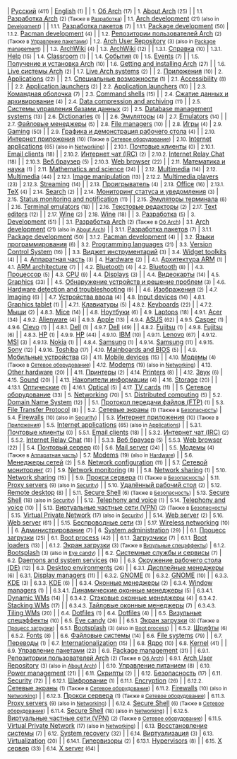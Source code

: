 | [Русский](/index.php/Category:%D0%A0%D1%83%D1%81%D1%81%D0%BA%D0%B8%D0%B9 "Category:Русский") <small>(411)</small> | [English](/index.php/Category:English "Category:English") <small>(1)</small> |
| <small>1.</small> [Об Arch](/index.php/Category:About_Arch_(%D0%A0%D1%83%D1%81%D1%81%D0%BA%D0%B8%D0%B9) "Category:About Arch (Русский)") <small>(17)</small> | <small>1.</small> [About Arch](/index.php/Category:About_Arch "Category:About Arch") <small>(25)</small> |
| <small>1.1.</small> [Разработка Arch](/index.php/Category:Arch_development_(%D0%A0%D1%83%D1%81%D1%81%D0%BA%D0%B8%D0%B9) "Category:Arch development (Русский)") <small>(2) (Также в [Разработка](/index.php/Category:Development_(%D0%A0%D1%83%D1%81%D1%81%D0%BA%D0%B8%D0%B9) "Category:Development (Русский)"))</small> | <small>1.1.</small> [Arch development](/index.php/Category:Arch_development "Category:Arch development") <small>(21) (also in [Development](/index.php/Category:Development "Category:Development"))</small> |
| <small>1.1.1.</small> [Разработка пакетов](/index.php/Category:Package_development_(%D0%A0%D1%83%D1%81%D1%81%D0%BA%D0%B8%D0%B9) "Category:Package development (Русский)") <small>(7)</small> | <small>1.1.1.</small> [Package development](/index.php/Category:Package_development "Category:Package development") <small>(50)</small> |
 <small>1.1.2.</small> [Pacman development](/index.php/Category:Pacman_development "Category:Pacman development") <small>(4)</small> |
| <small>1.2.</small> [Репозитории пользователей Arch](/index.php/Category:Arch_User_Repository_(%D0%A0%D1%83%D1%81%D1%81%D0%BA%D0%B8%D0%B9) "Category:Arch User Repository (Русский)") <small>(2) (Также в [Управление пакетами](/index.php/Category:Package_management_(%D0%A0%D1%83%D1%81%D1%81%D0%BA%D0%B8%D0%B9) "Category:Package management (Русский)"))</small> | <small>1.2.</small> [Arch User Repository](/index.php/Category:Arch_User_Repository "Category:Arch User Repository") <small>(3) (also in [Package management](/index.php/Category:Package_management "Category:Package management"))</small> |
| <small>1.3.</small> [ArchWiki](/index.php/Category:ArchWiki_(%D0%A0%D1%83%D1%81%D1%81%D0%BA%D0%B8%D0%B9) "Category:ArchWiki (Русский)") <small>(4)</small> | <small>1.3.</small> [ArchWiki](/index.php/Category:ArchWiki "Category:ArchWiki") <small>(12)</small> |
| <small>1.3.1.</small> [Справка](/index.php/Category:Help_(%D0%A0%D1%83%D1%81%D1%81%D0%BA%D0%B8%D0%B9) "Category:Help (Русский)") <small>(10)</small> | <small>1.3.1.</small> [Help](/index.php/Category:Help "Category:Help") <small>(15)</small> |
 <small>1.4.</small> [Classroom](/index.php/Category:Classroom "Category:Classroom") <small>(1)</small> |
| <small>1.4.</small> [События](/index.php/Category:Events_(%D0%A0%D1%83%D1%81%D1%81%D0%BA%D0%B8%D0%B9) "Category:Events (Русский)") <small>(1)</small> | <small>1.5.</small> [Events](/index.php/Category:Events "Category:Events") <small>(7)</small> |
| <small>1.5.</small> [Получение и установка Arch](/index.php/Category:Getting_and_installing_Arch_(%D0%A0%D1%83%D1%81%D1%81%D0%BA%D0%B8%D0%B9) "Category:Getting and installing Arch (Русский)") <small>(10)</small> | <small>1.6.</small> [Getting and installing Arch](/index.php/Category:Getting_and_installing_Arch "Category:Getting and installing Arch") <small>(27)</small> |
| <small>1.6.</small> [Live системы Arch](/index.php/Category:Live_Arch_systems_(%D0%A0%D1%83%D1%81%D1%81%D0%BA%D0%B8%D0%B9) "Category:Live Arch systems (Русский)") <small>(2)</small> | <small>1.7.</small> [Live Arch systems](/index.php/Category:Live_Arch_systems "Category:Live Arch systems") <small>(2)</small> |
| <small>2.</small> [Приложения](/index.php/Category:Applications_(%D0%A0%D1%83%D1%81%D1%81%D0%BA%D0%B8%D0%B9) "Category:Applications (Русский)") <small>(10)</small> | <small>2.</small> [Applications](/index.php/Category:Applications "Category:Applications") <small>(22)</small> |
| <small>2.1.</small> [Специальные возможности](/index.php/Category:Accessibility_(%D0%A0%D1%83%D1%81%D1%81%D0%BA%D0%B8%D0%B9) "Category:Accessibility (Русский)") <small>(1)</small> | <small>2.1.</small> [Accessibility](/index.php/Category:Accessibility "Category:Accessibility") <small>(8)</small> |
| <small>2.2.</small> [Application launchers](/index.php/Category:Application_launchers_(%D0%A0%D1%83%D1%81%D1%81%D0%BA%D0%B8%D0%B9) "Category:Application launchers (Русский)") <small>(2)</small> | <small>2.2.</small> [Application launchers](/index.php/Category:Application_launchers "Category:Application launchers") <small>(10)</small> |
| <small>2.3.</small> [Командная оболочка](/index.php/Category:Command_shells_(%D0%A0%D1%83%D1%81%D1%81%D0%BA%D0%B8%D0%B9) "Category:Command shells (Русский)") <small>(7)</small> | <small>2.3.</small> [Command shells](/index.php/Category:Command_shells "Category:Command shells") <small>(15)</small> |
| <small>2.4.</small> [Сжатие данных и архивирование](/index.php/Category:Data_compression_and_archiving_(%D0%A0%D1%83%D1%81%D1%81%D0%BA%D0%B8%D0%B9) "Category:Data compression and archiving (Русский)") <small>(4)</small> | <small>2.4.</small> [Data compression and archiving](/index.php/Category:Data_compression_and_archiving "Category:Data compression and archiving") <small>(11)</small> |
| <small>2.5.</small> [Системы управления базами данных](/index.php/Category:Database_management_systems_(%D0%A0%D1%83%D1%81%D1%81%D0%BA%D0%B8%D0%B9) "Category:Database management systems (Русский)") <small>(2)</small> | <small>2.5.</small> [Database management systems](/index.php/Category:Database_management_systems "Category:Database management systems") <small>(13)</small> |
 <small>2.6.</small> [Dictionaries](/index.php/Category:Dictionaries "Category:Dictionaries") <small>(1)</small> |
| <small>2.6.</small> [Эмуляторы](/index.php/Category:Emulators_(%D0%A0%D1%83%D1%81%D1%81%D0%BA%D0%B8%D0%B9) "Category:Emulators (Русский)") <small>(4)</small> | <small>2.7.</small> [Emulators](/index.php/Category:Emulators "Category:Emulators") <small>(14)</small> |
| <small>2.7.</small> [Файловые менеджеры](/index.php/Category:File_managers_(%D0%A0%D1%83%D1%81%D1%81%D0%BA%D0%B8%D0%B9) "Category:File managers (Русский)") <small>(5)</small> | <small>2.8.</small> [File managers](/index.php/Category:File_managers "Category:File managers") <small>(10)</small> |
| <small>2.8.</small> [Игры](/index.php/Category:Gaming_(%D0%A0%D1%83%D1%81%D1%81%D0%BA%D0%B8%D0%B9) "Category:Gaming (Русский)") <small>(4)</small> | <small>2.9.</small> [Gaming](/index.php/Category:Gaming "Category:Gaming") <small>(50)</small> |
| <small>2.9.</small> [Графика и демонстрация рабочего стола](/index.php/Category:Graphics_and_desktop_publishing_(%D0%A0%D1%83%D1%81%D1%81%D0%BA%D0%B8%D0%B9) "Category:Graphics and desktop publishing (Русский)") <small>(4)</small> |
| <small>2.10.</small> [Интернет приложения](/index.php/Category:Internet_applications_(%D0%A0%D1%83%D1%81%D1%81%D0%BA%D0%B8%D0%B9) "Category:Internet applications (Русский)") <small>(10) (Также в [Сетевое оборудование](/index.php/Category:Networking_(%D0%A0%D1%83%D1%81%D1%81%D0%BA%D0%B8%D0%B9) "Category:Networking (Русский)"))</small> | <small>2.10.</small> [Internet applications](/index.php/Category:Internet_applications "Category:Internet applications") <small>(65) (also in [Networking](/index.php/Category:Networking "Category:Networking"))</small> |
| <small>2.10.1.</small> [Почтовые клиенты](/index.php/Category:Email_clients_(%D0%A0%D1%83%D1%81%D1%81%D0%BA%D0%B8%D0%B9) "Category:Email clients (Русский)") <small>(0)</small> | <small>2.10.1.</small> [Email clients](/index.php/Category:Email_clients "Category:Email clients") <small>(18)</small> |
| <small>2.10.2.</small> [Интернет чат (IRC)](/index.php/Category:Internet_Relay_Chat_(%D0%A0%D1%83%D1%81%D1%81%D0%BA%D0%B8%D0%B9) "Category:Internet Relay Chat (Русский)") <small>(2)</small> | <small>2.10.2.</small> [Internet Relay Chat](/index.php/Category:Internet_Relay_Chat "Category:Internet Relay Chat") <small>(18)</small> |
| <small>2.10.3.</small> [Веб браузер](/index.php/Category:Web_browser_(%D0%A0%D1%83%D1%81%D1%81%D0%BA%D0%B8%D0%B9) "Category:Web browser (Русский)") <small>(5)</small> | <small>2.10.3.</small> [Web browser](/index.php/Category:Web_browser "Category:Web browser") <small>(22)</small> |
| <small>2.11.</small> [Математика и наука](/index.php/Category:Mathematics_and_science_(%D0%A0%D1%83%D1%81%D1%81%D0%BA%D0%B8%D0%B9) "Category:Mathematics and science (Русский)") <small>(1)</small> | <small>2.11.</small> [Mathematics and science](/index.php/Category:Mathematics_and_science "Category:Mathematics and science") <small>(24)</small> |
| <small>2.12.</small> [Multimedia](/index.php/Category:Multimedia_(%D0%A0%D1%83%D1%81%D1%81%D0%BA%D0%B8%D0%B9) "Category:Multimedia (Русский)") <small>(14)</small> | <small>2.12.</small> [Multimedia](/index.php/Category:Multimedia "Category:Multimedia") <small>(44)</small> |
 <small>2.12.1.</small> [Image manipulation](/index.php/Category:Image_manipulation "Category:Image manipulation") <small>(13)</small> |
 <small>2.12.2.</small> [Multimedia players](/index.php/Category:Multimedia_players "Category:Multimedia players") <small>(23)</small> |
 <small>2.12.3.</small> [Streaming](/index.php/Category:Streaming "Category:Streaming") <small>(14)</small> |
| <small>2.13.</small> [Проигрыватель](/index.php/Category:Multimedia_players_(%D0%A0%D1%83%D1%81%D1%81%D0%BA%D0%B8%D0%B9) "Category:Multimedia players (Русский)") <small>(4)</small> |
 <small>2.13.</small> [Office](/index.php/Category:Office "Category:Office") <small>(16)</small> |
 <small>2.13.1.</small> [TeX](/index.php/Category:TeX "Category:TeX") <small>(4)</small> |
 <small>2.14.</small> [Search](/index.php/Category:Search "Category:Search") <small>(2)</small> |
| <small>2.14.</small> [Мониторинг статуса и уведомления](/index.php/Category:Status_monitoring_and_notification_(%D0%A0%D1%83%D1%81%D1%81%D0%BA%D0%B8%D0%B9) "Category:Status monitoring and notification (Русский)") <small>(3)</small> | <small>2.15.</small> [Status monitoring and notification](/index.php/Category:Status_monitoring_and_notification "Category:Status monitoring and notification") <small>(11)</small> |
| <small>2.15.</small> [Эмуляторы терминала](/index.php/Category:Terminal_emulators_(%D0%A0%D1%83%D1%81%D1%81%D0%BA%D0%B8%D0%B9) "Category:Terminal emulators (Русский)") <small>(6)</small> | <small>2.16.</small> [Terminal emulators](/index.php/Category:Terminal_emulators "Category:Terminal emulators") <small>(18)</small> |
| <small>2.16.</small> [Текстовые редакторы](/index.php/Category:Text_editors_(%D0%A0%D1%83%D1%81%D1%81%D0%BA%D0%B8%D0%B9) "Category:Text editors (Русский)") <small>(2)</small> | <small>2.17.</small> [Text editors](/index.php/Category:Text_editors "Category:Text editors") <small>(12)</small> |
| <small>2.17.</small> [Wine](/index.php/Category:Wine_(%D0%A0%D1%83%D1%81%D1%81%D0%BA%D0%B8%D0%B9) "Category:Wine (Русский)") <small>(2)</small> | <small>2.18.</small> [Wine](/index.php/Category:Wine "Category:Wine") <small>(18)</small> |
| <small>3.</small> [Разработка](/index.php/Category:Development_(%D0%A0%D1%83%D1%81%D1%81%D0%BA%D0%B8%D0%B9) "Category:Development (Русский)") <small>(5)</small> | <small>3.</small> [Development](/index.php/Category:Development "Category:Development") <small>(51)</small> |
| <small>3.1.</small> [Разработка Arch](/index.php/Category:Arch_development_(%D0%A0%D1%83%D1%81%D1%81%D0%BA%D0%B8%D0%B9) "Category:Arch development (Русский)") <small>(2) (Также в [Об Arch](/index.php/Category:About_Arch_(%D0%A0%D1%83%D1%81%D1%81%D0%BA%D0%B8%D0%B9) "Category:About Arch (Русский)"))</small> | <small>3.1.</small> [Arch development](/index.php/Category:Arch_development "Category:Arch development") <small>(21) (also in [About Arch](/index.php/Category:About_Arch "Category:About Arch"))</small> |
| <small>3.1.1.</small> [Разработка пакетов](/index.php/Category:Package_development_(%D0%A0%D1%83%D1%81%D1%81%D0%BA%D0%B8%D0%B9) "Category:Package development (Русский)") <small>(7)</small> | <small>3.1.1.</small> [Package development](/index.php/Category:Package_development "Category:Package development") <small>(50)</small> |
 <small>3.1.2.</small> [Pacman development](/index.php/Category:Pacman_development "Category:Pacman development") <small>(4)</small> |
| <small>3.2.</small> [Языки программирования](/index.php/Category:Programming_languages_(%D0%A0%D1%83%D1%81%D1%81%D0%BA%D0%B8%D0%B9) "Category:Programming languages (Русский)") <small>(6)</small> | <small>3.2.</small> [Programming languages](/index.php/Category:Programming_languages "Category:Programming languages") <small>(21)</small> |
 <small>3.3.</small> [Version Control System](/index.php/Category:Version_Control_System "Category:Version Control System") <small>(16)</small> |
| <small>3.3.</small> [Виджет инструментарий](/index.php/Category:Widget_toolkits_(%D0%A0%D1%83%D1%81%D1%81%D0%BA%D0%B8%D0%B9) "Category:Widget toolkits (Русский)") <small>(3)</small> | <small>3.4.</small> [Widget toolkits](/index.php/Category:Widget_toolkits "Category:Widget toolkits") <small>(4)</small> |
| <small>4.</small> [Аппаратная часть](/index.php/Category:Hardware_(%D0%A0%D1%83%D1%81%D1%81%D0%BA%D0%B8%D0%B9) "Category:Hardware (Русский)") <small>(3)</small> | <small>4.</small> [Hardware](/index.php/Category:Hardware "Category:Hardware") <small>(2)</small> |
| <small>4.1.</small> [Архитектура ARM](/index.php/Category:ARM_architecture_(%D0%A0%D1%83%D1%81%D1%81%D0%BA%D0%B8%D0%B9) "Category:ARM architecture (Русский)") <small>(1)</small> | <small>4.1.</small> [ARM architecture](/index.php/Category:ARM_architecture "Category:ARM architecture") <small>(7)</small> |
| <small>4.2.</small> [Bluetooth](/index.php/Category:Bluetooth_(%D0%A0%D1%83%D1%81%D1%81%D0%BA%D0%B8%D0%B9) "Category:Bluetooth (Русский)") <small>(4)</small> | <small>4.2.</small> [Bluetooth](/index.php/Category:Bluetooth "Category:Bluetooth") <small>(8)</small> |
| <small>4.3.</small> [Процессор](/index.php/Category:CPU_(%D0%A0%D1%83%D1%81%D1%81%D0%BA%D0%B8%D0%B9) "Category:CPU (Русский)") <small>(5)</small> | <small>4.3.</small> [CPU](/index.php/Category:CPU "Category:CPU") <small>(9)</small> |
 <small>4.4.</small> [Displays](/index.php/Category:Displays "Category:Displays") <small>(3)</small> |
| <small>4.4.</small> [Видеокарты](/index.php/Category:Graphics_(%D0%A0%D1%83%D1%81%D1%81%D0%BA%D0%B8%D0%B9) "Category:Graphics (Русский)") <small>(14)</small> | <small>4.5.</small> [Graphics](/index.php/Category:Graphics "Category:Graphics") <small>(33)</small> |
| <small>4.5.</small> [Обнаружение устройств и решение проблем](/index.php/Category:Hardware_detection_and_troubleshooting_(%D0%A0%D1%83%D1%81%D1%81%D0%BA%D0%B8%D0%B9) "Category:Hardware detection and troubleshooting (Русский)") <small>(3)</small> | <small>4.6.</small> [Hardware detection and troubleshooting](/index.php/Category:Hardware_detection_and_troubleshooting "Category:Hardware detection and troubleshooting") <small>(9)</small> |
| <small>4.6.</small> [Изображения](/index.php/Category:Imaging_(%D0%A0%D1%83%D1%81%D1%81%D0%BA%D0%B8%D0%B9) "Category:Imaging (Русский)") <small>(2)</small> | <small>4.7.</small> [Imaging](/index.php/Category:Imaging "Category:Imaging") <small>(6)</small> |
| <small>4.7.</small> [Устройства ввода](/index.php/Category:Input_devices_(%D0%A0%D1%83%D1%81%D1%81%D0%BA%D0%B8%D0%B9) "Category:Input devices (Русский)") <small>(4)</small> | <small>4.8.</small> [Input devices](/index.php/Category:Input_devices "Category:Input devices") <small>(14)</small> |
 <small>4.8.1.</small> [Graphics tablet](/index.php/Category:Graphics_tablet "Category:Graphics tablet") <small>(1)</small> |
| <small>4.7.1.</small> [Клавиатуры](/index.php/Category:Keyboards_(%D0%A0%D1%83%D1%81%D1%81%D0%BA%D0%B8%D0%B9) "Category:Keyboards (Русский)") <small>(5)</small> | <small>4.8.2.</small> [Keyboards](/index.php/Category:Keyboards "Category:Keyboards") <small>(22)</small> |
| <small>4.7.2.</small> [Мыши](/index.php/Category:Mice_(%D0%A0%D1%83%D1%81%D1%81%D0%BA%D0%B8%D0%B9) "Category:Mice (Русский)") <small>(2)</small> | <small>4.8.3.</small> [Mice](/index.php/Category:Mice "Category:Mice") <small>(14)</small> |
| <small>4.8.</small> [Ноутбуки](/index.php/Category:Laptops_(%D0%A0%D1%83%D1%81%D1%81%D0%BA%D0%B8%D0%B9) "Category:Laptops (Русский)") <small>(6)</small> | <small>4.9.</small> [Laptops](/index.php/Category:Laptops "Category:Laptops") <small>(18)</small> |
 <small>4.9.1.</small> [Acer](/index.php/Category:Acer "Category:Acer") <small>(34)</small> |
 <small>4.9.2.</small> [Alienware](/index.php/Category:Alienware "Category:Alienware") <small>(4)</small> |
 <small>4.9.3.</small> [Apple](/index.php/Category:Apple "Category:Apple") <small>(13)</small> |
 <small>4.9.4.</small> [ASUS](/index.php/Category:ASUS "Category:ASUS") <small>(62)</small> |
 <small>4.9.5.</small> [Casper](/index.php/Category:Casper "Category:Casper") <small>(1)</small> |
 <small>4.9.6.</small> [Clevo](/index.php/Category:Clevo "Category:Clevo") <small>(1)</small> |
| <small>4.8.1.</small> [Dell](/index.php/Category:Dell_(%D0%A0%D1%83%D1%81%D1%81%D0%BA%D0%B8%D0%B9) "Category:Dell (Русский)") <small>(1)</small> | <small>4.9.7.</small> [Dell](/index.php/Category:Dell "Category:Dell") <small>(49)</small> |
| <small>4.8.2.</small> [Fujitsu](/index.php/Category:Fujitsu_(%D0%A0%D1%83%D1%81%D1%81%D0%BA%D0%B8%D0%B9) "Category:Fujitsu (Русский)") <small>(1)</small> | <small>4.9.8.</small> [Fujitsu](/index.php/Category:Fujitsu "Category:Fujitsu") <small>(6)</small> |
| <small>4.8.3.</small> [HP](/index.php/Category:HP_(%D0%A0%D1%83%D1%81%D1%81%D0%BA%D0%B8%D0%B9) "Category:HP (Русский)") <small>(1)</small> | <small>4.9.9.</small> [HP](/index.php/Category:HP "Category:HP") <small>(44)</small> |
 <small>4.9.10.</small> [IBM](/index.php/Category:IBM "Category:IBM") <small>(10)</small> |
 <small>4.9.11.</small> [Lenovo](/index.php/Category:Lenovo "Category:Lenovo") <small>(67)</small> |
 <small>4.9.12.</small> [MSI](/index.php/Category:MSI "Category:MSI") <small>(3)</small> |
 <small>4.9.13.</small> [Nokia](/index.php/Category:Nokia "Category:Nokia") <small>(1)</small> |
| <small>4.8.4.</small> [Samsung](/index.php/Category:Samsung_(%D0%A0%D1%83%D1%81%D1%81%D0%BA%D0%B8%D0%B9) "Category:Samsung (Русский)") <small>(1)</small> | <small>4.9.14.</small> [Samsung](/index.php/Category:Samsung "Category:Samsung") <small>(11)</small> |
 <small>4.9.15.</small> [Sony](/index.php/Category:Sony "Category:Sony") <small>(12)</small> |
 <small>4.9.16.</small> [Toshiba](/index.php/Category:Toshiba "Category:Toshiba") <small>(17)</small> |
 <small>4.10.</small> [Mainboards and BIOS](/index.php/Category:Mainboards_and_BIOS "Category:Mainboards and BIOS") <small>(5)</small> |
| <small>4.9.</small> [Мобильные устройства](/index.php/Category:Mobile_devices_(%D0%A0%D1%83%D1%81%D1%81%D0%BA%D0%B8%D0%B9) "Category:Mobile devices (Русский)") <small>(3)</small> | <small>4.11.</small> [Mobile devices](/index.php/Category:Mobile_devices "Category:Mobile devices") <small>(15)</small> |
| <small>4.10.</small> [Модемы](/index.php/Category:Modems_(%D0%A0%D1%83%D1%81%D1%81%D0%BA%D0%B8%D0%B9) "Category:Modems (Русский)") <small>(4) (Также в [Сетевое оборудование](/index.php/Category:Networking_(%D0%A0%D1%83%D1%81%D1%81%D0%BA%D0%B8%D0%B9) "Category:Networking (Русский)"))</small> | <small>4.12.</small> [Modems](/index.php/Category:Modems "Category:Modems") <small>(19) (also in [Networking](/index.php/Category:Networking "Category:Networking"))</small> |
 <small>4.13.</small> [Other hardware](/index.php/Category:Other_hardware "Category:Other hardware") <small>(20)</small> |
| <small>4.11.</small> [Принтеры](/index.php/Category:Printers_(%D0%A0%D1%83%D1%81%D1%81%D0%BA%D0%B8%D0%B9) "Category:Printers (Русский)") <small>(2)</small> | <small>4.14.</small> [Printers](/index.php/Category:Printers "Category:Printers") <small>(8)</small> |
| <small>4.12.</small> [Звук](/index.php/Category:Sound_(%D0%A0%D1%83%D1%81%D1%81%D0%BA%D0%B8%D0%B9) "Category:Sound (Русский)") <small>(6)</small> | <small>4.15.</small> [Sound](/index.php/Category:Sound "Category:Sound") <small>(20)</small> |
| <small>4.13.</small> [Накопители информации](/index.php/Category:Storage_(%D0%A0%D1%83%D1%81%D1%81%D0%BA%D0%B8%D0%B9) "Category:Storage (Русский)") <small>(4)</small> | <small>4.16.</small> [Storage](/index.php/Category:Storage "Category:Storage") <small>(20)</small> |
| <small>4.13.1.</small> [Оптические](/index.php/Category:Optical_(%D0%A0%D1%83%D1%81%D1%81%D0%BA%D0%B8%D0%B9) "Category:Optical (Русский)") <small>(1)</small> | <small>4.16.1.</small> [Optical](/index.php/Category:Optical "Category:Optical") <small>(5)</small> |
 <small>4.17.</small> [TV cards](/index.php/Category:TV_cards "Category:TV cards") <small>(11)</small> |
| <small>5.</small> [Сетевое оборудование](/index.php/Category:Networking_(%D0%A0%D1%83%D1%81%D1%81%D0%BA%D0%B8%D0%B9) "Category:Networking (Русский)") <small>(33)</small> | <small>5.</small> [Networking](/index.php/Category:Networking "Category:Networking") <small>(70)</small> |
 <small>5.1.</small> [Distributed computing](/index.php/Category:Distributed_computing "Category:Distributed computing") <small>(5)</small> |
 <small>5.2.</small> [Domain Name System](/index.php/Category:Domain_Name_System "Category:Domain Name System") <small>(12)</small> |
| <small>5.1.</small> [Протокол передачи файлов (FTP)](/index.php/Category:File_Transfer_Protocol_(%D0%A0%D1%83%D1%81%D1%81%D0%BA%D0%B8%D0%B9) "Category:File Transfer Protocol (Русский)") <small>(1)</small> | <small>5.3.</small> [File Transfer Protocol](/index.php/Category:File_Transfer_Protocol "Category:File Transfer Protocol") <small>(8)</small> |
| <small>5.2.</small> [Сетевые экраны](/index.php/Category:Firewalls_(%D0%A0%D1%83%D1%81%D1%81%D0%BA%D0%B8%D0%B9) "Category:Firewalls (Русский)") <small>(1) (Также в [Безопасность](/index.php/Category:Security_(%D0%A0%D1%83%D1%81%D1%81%D0%BA%D0%B8%D0%B9) "Category:Security (Русский)"))</small> | <small>5.4.</small> [Firewalls](/index.php/Category:Firewalls "Category:Firewalls") <small>(10) (also in [Security](/index.php/Category:Security "Category:Security"))</small> |
| <small>5.3.</small> [Интернет приложения](/index.php/Category:Internet_applications_(%D0%A0%D1%83%D1%81%D1%81%D0%BA%D0%B8%D0%B9) "Category:Internet applications (Русский)") <small>(10) (Также в [Приложения](/index.php/Category:Applications_(%D0%A0%D1%83%D1%81%D1%81%D0%BA%D0%B8%D0%B9) "Category:Applications (Русский)"))</small> | <small>5.5.</small> [Internet applications](/index.php/Category:Internet_applications "Category:Internet applications") <small>(65) (also in [Applications](/index.php/Category:Applications "Category:Applications"))</small> |
| <small>5.3.1.</small> [Почтовые клиенты](/index.php/Category:Email_clients_(%D0%A0%D1%83%D1%81%D1%81%D0%BA%D0%B8%D0%B9) "Category:Email clients (Русский)") <small>(0)</small> | <small>5.5.1.</small> [Email clients](/index.php/Category:Email_clients "Category:Email clients") <small>(18)</small> |
| <small>5.3.2.</small> [Интернет чат (IRC)](/index.php/Category:Internet_Relay_Chat_(%D0%A0%D1%83%D1%81%D1%81%D0%BA%D0%B8%D0%B9) "Category:Internet Relay Chat (Русский)") <small>(2)</small> | <small>5.5.2.</small> [Internet Relay Chat](/index.php/Category:Internet_Relay_Chat "Category:Internet Relay Chat") <small>(18)</small> |
| <small>5.3.3.</small> [Веб браузер](/index.php/Category:Web_browser_(%D0%A0%D1%83%D1%81%D1%81%D0%BA%D0%B8%D0%B9) "Category:Web browser (Русский)") <small>(5)</small> | <small>5.5.3.</small> [Web browser](/index.php/Category:Web_browser "Category:Web browser") <small>(22)</small> |
| <small>5.4.</small> [Почтовый сервер](/index.php/Category:Mail_server_(%D0%A0%D1%83%D1%81%D1%81%D0%BA%D0%B8%D0%B9) "Category:Mail server (Русский)") <small>(0)</small> | <small>5.6.</small> [Mail server](/index.php/Category:Mail_server "Category:Mail server") <small>(24)</small> |
| <small>5.5.</small> [Модемы](/index.php/Category:Modems_(%D0%A0%D1%83%D1%81%D1%81%D0%BA%D0%B8%D0%B9) "Category:Modems (Русский)") <small>(4) (Также в [Аппаратная часть](/index.php/Category:Hardware_(%D0%A0%D1%83%D1%81%D1%81%D0%BA%D0%B8%D0%B9) "Category:Hardware (Русский)"))</small> | <small>5.7.</small> [Modems](/index.php/Category:Modems "Category:Modems") <small>(19) (also in [Hardware](/index.php/Category:Hardware "Category:Hardware"))</small> |
| <small>5.6.</small> [Менеджеры сетей](/index.php/Category:Network_configuration_(%D0%A0%D1%83%D1%81%D1%81%D0%BA%D0%B8%D0%B9) "Category:Network configuration (Русский)") <small>(2)</small> | <small>5.8.</small> [Network configuration](/index.php/Category:Network_configuration "Category:Network configuration") <small>(11)</small> |
| <small>5.7.</small> [Сетевой мониторинг](/index.php/Category:Network_monitoring_(%D0%A0%D1%83%D1%81%D1%81%D0%BA%D0%B8%D0%B9) "Category:Network monitoring (Русский)") <small>(2)</small> | <small>5.9.</small> [Network monitoring](/index.php/Category:Network_monitoring "Category:Network monitoring") <small>(8)</small> |
| <small>5.8.</small> [Network sharing](/index.php/Category:Network_sharing_(%D0%A0%D1%83%D1%81%D1%81%D0%BA%D0%B8%D0%B9) "Category:Network sharing (Русский)") <small>(1)</small> | <small>5.10.</small> [Network sharing](/index.php/Category:Network_sharing "Category:Network sharing") <small>(15)</small> |
| <small>5.9.</small> [Прокси сервера](/index.php/Category:Proxy_servers_(%D0%A0%D1%83%D1%81%D1%81%D0%BA%D0%B8%D0%B9) "Category:Proxy servers (Русский)") <small>(1) (Также в [Безопасность](/index.php/Category:Security_(%D0%A0%D1%83%D1%81%D1%81%D0%BA%D0%B8%D0%B9) "Category:Security (Русский)"))</small> | <small>5.11.</small> [Proxy servers](/index.php/Category:Proxy_servers "Category:Proxy servers") <small>(9) (also in [Security](/index.php/Category:Security "Category:Security"))</small> |
| <small>5.10.</small> [Удалённый рабочий стол](/index.php/Category:Remote_desktop_(%D0%A0%D1%83%D1%81%D1%81%D0%BA%D0%B8%D0%B9) "Category:Remote desktop (Русский)") <small>(2)</small> | <small>5.12.</small> [Remote desktop](/index.php/Category:Remote_desktop "Category:Remote desktop") <small>(8)</small> |
| <small>5.11.</small> [Secure Shell](/index.php/Category:Secure_Shell_(%D0%A0%D1%83%D1%81%D1%81%D0%BA%D0%B8%D0%B9) "Category:Secure Shell (Русский)") <small>(6) (Также в [Безопасность](/index.php/Category:Security_(%D0%A0%D1%83%D1%81%D1%81%D0%BA%D0%B8%D0%B9) "Category:Security (Русский)"))</small> | <small>5.13.</small> [Secure Shell](/index.php/Category:Secure_Shell "Category:Secure Shell") <small>(18) (also in [Security](/index.php/Category:Security "Category:Security"))</small> |
| <small>5.12.</small> [Telephony and voice](/index.php/Category:Telephony_and_voice_(%D0%A0%D1%83%D1%81%D1%81%D0%BA%D0%B8%D0%B9) "Category:Telephony and voice (Русский)") <small>(1)</small> | <small>5.14.</small> [Telephony and voice](/index.php/Category:Telephony_and_voice "Category:Telephony and voice") <small>(10)</small> |
| <small>5.13.</small> [Виртуальные частные сети (VPN)](/index.php/Category:Virtual_Private_Network_(%D0%A0%D1%83%D1%81%D1%81%D0%BA%D0%B8%D0%B9) "Category:Virtual Private Network (Русский)") <small>(2) (Также в [Безопасность](/index.php/Category:Security_(%D0%A0%D1%83%D1%81%D1%81%D0%BA%D0%B8%D0%B9) "Category:Security (Русский)"))</small> | <small>5.15.</small> [Virtual Private Network](/index.php/Category:Virtual_Private_Network "Category:Virtual Private Network") <small>(17) (also in [Security](/index.php/Category:Security "Category:Security"))</small> |
| <small>5.14.</small> [Web server](/index.php/Category:Web_server_(%D0%A0%D1%83%D1%81%D1%81%D0%BA%D0%B8%D0%B9) "Category:Web server (Русский)") <small>(2)</small> | <small>5.16.</small> [Web server](/index.php/Category:Web_server "Category:Web server") <small>(61)</small> |
| <small>5.15.</small> [Беспроводные сети](/index.php/Category:Wireless_networking_(%D0%A0%D1%83%D1%81%D1%81%D0%BA%D0%B8%D0%B9) "Category:Wireless networking (Русский)") <small>(3)</small> | <small>5.17.</small> [Wireless networking](/index.php/Category:Wireless_networking "Category:Wireless networking") <small>(10)</small> |
| <small>6.</small> [Администрирование](/index.php/Category:System_administration_(%D0%A0%D1%83%D1%81%D1%81%D0%BA%D0%B8%D0%B9) "Category:System administration (Русский)") <small>(7)</small> | <small>6.</small> [System administration](/index.php/Category:System_administration "Category:System administration") <small>(29)</small> |
| <small>6.1.</small> [Процесс загрузки](/index.php/Category:Boot_process_(%D0%A0%D1%83%D1%81%D1%81%D0%BA%D0%B8%D0%B9) "Category:Boot process (Русский)") <small>(25)</small> | <small>6.1.</small> [Boot process](/index.php/Category:Boot_process "Category:Boot process") <small>(42)</small> |
| <small>6.1.1.</small> [Загрузчики](/index.php/Category:Boot_loaders_(%D0%A0%D1%83%D1%81%D1%81%D0%BA%D0%B8%D0%B9) "Category:Boot loaders (Русский)") <small>(7)</small> | <small>6.1.1.</small> [Boot loaders](/index.php/Category:Boot_loaders "Category:Boot loaders") <small>(13)</small> |
| <small>6.1.2.</small> [Экран загрузки](/index.php/Category:Bootsplash_(%D0%A0%D1%83%D1%81%D1%81%D0%BA%D0%B8%D0%B9) "Category:Bootsplash (Русский)") <small>(3) (Также в [Визульные спецэффекты](/index.php/Category:Eye_candy_(%D0%A0%D1%83%D1%81%D1%81%D0%BA%D0%B8%D0%B9) "Category:Eye candy (Русский)"))</small> | <small>6.1.2.</small> [Bootsplash](/index.php/Category:Bootsplash "Category:Bootsplash") <small>(3) (also in [Eye candy](/index.php/Category:Eye_candy "Category:Eye candy"))</small> |
| <small>6.2.</small> [Системные службы и сервисы](/index.php/Category:Daemons_and_system_services_(%D0%A0%D1%83%D1%81%D1%81%D0%BA%D0%B8%D0%B9) "Category:Daemons and system services (Русский)") <small>(7)</small> | <small>6.2.</small> [Daemons and system services](/index.php/Category:Daemons_and_system_services "Category:Daemons and system services") <small>(16)</small> |
| <small>6.3.</small> [Окружение рабочего стола (DE)](/index.php/Category:Desktop_environments_(%D0%A0%D1%83%D1%81%D1%81%D0%BA%D0%B8%D0%B9) "Category:Desktop environments (Русский)") <small>(12)</small> | <small>6.3.</small> [Desktop environments](/index.php/Category:Desktop_environments "Category:Desktop environments") <small>(26)</small> |
| <small>6.3.1.</small> [Дисплейные менеджеры](/index.php/Category:Display_managers_(%D0%A0%D1%83%D1%81%D1%81%D0%BA%D0%B8%D0%B9) "Category:Display managers (Русский)") <small>(6)</small> | <small>6.3.1.</small> [Display managers](/index.php/Category:Display_managers "Category:Display managers") <small>(11)</small> |
| <small>6.3.2.</small> [GNOME](/index.php/Category:GNOME_(%D0%A0%D1%83%D1%81%D1%81%D0%BA%D0%B8%D0%B9) "Category:GNOME (Русский)") <small>(1)</small> | <small>6.3.2.</small> [GNOME](/index.php/Category:GNOME "Category:GNOME") <small>(10)</small> |
| <small>6.3.3.</small> [KDE](/index.php/Category:KDE_(%D0%A0%D1%83%D1%81%D1%81%D0%BA%D0%B8%D0%B9) "Category:KDE (Русский)") <small>(3)</small> | <small>6.3.3.</small> [KDE](/index.php/Category:KDE "Category:KDE") <small>(6)</small> |
| <small>6.3.4.</small> [Оконные менеджеры](/index.php/Category:Window_managers_(%D0%A0%D1%83%D1%81%D1%81%D0%BA%D0%B8%D0%B9) "Category:Window managers (Русский)") <small>(2)</small> | <small>6.3.4.</small> [Window managers](/index.php/Category:Window_managers "Category:Window managers") <small>(1)</small> |
| <small>6.3.4.1.</small> [Динамические оконные менеджеры](/index.php/Category:Dynamic_WMs_(%D0%A0%D1%83%D1%81%D1%81%D0%BA%D0%B8%D0%B9) "Category:Dynamic WMs (Русский)") <small>(5)</small> | <small>6.3.4.1.</small> [Dynamic WMs](/index.php/Category:Dynamic_WMs "Category:Dynamic WMs") <small>(14)</small> |
| <small>6.3.4.2.</small> [Стэковые оконные менеджеры](/index.php/Category:Stacking_WMs_(%D0%A0%D1%83%D1%81%D1%81%D0%BA%D0%B8%D0%B9) "Category:Stacking WMs (Русский)") <small>(4)</small> | <small>6.3.4.2.</small> [Stacking WMs](/index.php/Category:Stacking_WMs "Category:Stacking WMs") <small>(17)</small> |
| <small>6.3.4.3.</small> [Тайловые оконные менеджеры](/index.php/Category:Tiling_WMs_(%D0%A0%D1%83%D1%81%D1%81%D0%BA%D0%B8%D0%B9) "Category:Tiling WMs (Русский)") <small>(7)</small> | <small>6.3.4.3.</small> [Tiling WMs](/index.php/Category:Tiling_WMs "Category:Tiling WMs") <small>(20)</small> |
| <small>6.4.</small> [Dotfiles](/index.php/Category:Dotfiles_(%D0%A0%D1%83%D1%81%D1%81%D0%BA%D0%B8%D0%B9) "Category:Dotfiles (Русский)") <small>(1)</small> | <small>6.4.</small> [Dotfiles](/index.php/Category:Dotfiles "Category:Dotfiles") <small>(4)</small> |
| <small>6.5.</small> [Визульные спецэффекты](/index.php/Category:Eye_candy_(%D0%A0%D1%83%D1%81%D1%81%D0%BA%D0%B8%D0%B9) "Category:Eye candy (Русский)") <small>(10)</small> | <small>6.5.</small> [Eye candy](/index.php/Category:Eye_candy "Category:Eye candy") <small>(26)</small> |
| <small>6.5.1.</small> [Экран загрузки](/index.php/Category:Bootsplash_(%D0%A0%D1%83%D1%81%D1%81%D0%BA%D0%B8%D0%B9) "Category:Bootsplash (Русский)") <small>(3) (Также в [Процесс загрузки](/index.php/Category:Boot_process_(%D0%A0%D1%83%D1%81%D1%81%D0%BA%D0%B8%D0%B9) "Category:Boot process (Русский)"))</small> | <small>6.5.1.</small> [Bootsplash](/index.php/Category:Bootsplash "Category:Bootsplash") <small>(3) (also in [Boot process](/index.php/Category:Boot_process "Category:Boot process"))</small> |
| <small>6.5.2.</small> [Шрифты](/index.php/Category:Fonts_(%D0%A0%D1%83%D1%81%D1%81%D0%BA%D0%B8%D0%B9) "Category:Fonts (Русский)") <small>(6)</small> | <small>6.5.2.</small> [Fonts](/index.php/Category:Fonts "Category:Fonts") <small>(8)</small> |
| <small>6.6.</small> [Файловые системы](/index.php/Category:File_systems_(%D0%A0%D1%83%D1%81%D1%81%D0%BA%D0%B8%D0%B9) "Category:File systems (Русский)") <small>(14)</small> | <small>6.6.</small> [File systems](/index.php/Category:File_systems "Category:File systems") <small>(79)</small> |
| <small>6.7.</small> [Переводы](/index.php/Category:Internationalization_(%D0%A0%D1%83%D1%81%D1%81%D0%BA%D0%B8%D0%B9) "Category:Internationalization (Русский)") <small>(1)</small> | <small>6.7.</small> [Internationalization](/index.php/Category:Internationalization "Category:Internationalization") <small>(15)</small> |
| <small>6.8.</small> [Ядро](/index.php/Category:Kernel_(%D0%A0%D1%83%D1%81%D1%81%D0%BA%D0%B8%D0%B9) "Category:Kernel (Русский)") <small>(10)</small> | <small>6.8.</small> [Kernel](/index.php/Category:Kernel "Category:Kernel") <small>(41)</small> |
| <small>6.9.</small> [Управление пакетами](/index.php/Category:Package_management_(%D0%A0%D1%83%D1%81%D1%81%D0%BA%D0%B8%D0%B9) "Category:Package management (Русский)") <small>(22)</small> | <small>6.9.</small> [Package management](/index.php/Category:Package_management "Category:Package management") <small>(31)</small> |
| <small>6.9.1.</small> [Репозитории пользователей Arch](/index.php/Category:Arch_User_Repository_(%D0%A0%D1%83%D1%81%D1%81%D0%BA%D0%B8%D0%B9) "Category:Arch User Repository (Русский)") <small>(2) (Также в [Об Arch](/index.php/Category:About_Arch_(%D0%A0%D1%83%D1%81%D1%81%D0%BA%D0%B8%D0%B9) "Category:About Arch (Русский)"))</small> | <small>6.9.1.</small> [Arch User Repository](/index.php/Category:Arch_User_Repository "Category:Arch User Repository") <small>(3) (also in [About Arch](/index.php/Category:About_Arch "Category:About Arch"))</small> |
| <small>6.10.</small> [Управление питанием](/index.php/Category:Power_management_(%D0%A0%D1%83%D1%81%D1%81%D0%BA%D0%B8%D0%B9) "Category:Power management (Русский)") <small>(8)</small> | <small>6.10.</small> [Power management](/index.php/Category:Power_management "Category:Power management") <small>(21)</small> |
| <small>6.11.</small> [Скрипты](/index.php/Category:Scripts_(%D0%A0%D1%83%D1%81%D1%81%D0%BA%D0%B8%D0%B9) "Category:Scripts (Русский)") <small>(2)</small> |
| <small>6.12.</small> [Безопасность](/index.php/Category:Security_(%D0%A0%D1%83%D1%81%D1%81%D0%BA%D0%B8%D0%B9) "Category:Security (Русский)") <small>(17)</small> | <small>6.11.</small> [Security](/index.php/Category:Security "Category:Security") <small>(72)</small> |
| <small>6.12.1.</small> [Шифрование](/index.php/Category:Encryption_(%D0%A0%D1%83%D1%81%D1%81%D0%BA%D0%B8%D0%B9) "Category:Encryption (Русский)") <small>(1)</small> | <small>6.11.1.</small> [Encryption](/index.php/Category:Encryption "Category:Encryption") <small>(26)</small> |
| <small>6.12.2.</small> [Сетевые экраны](/index.php/Category:Firewalls_(%D0%A0%D1%83%D1%81%D1%81%D0%BA%D0%B8%D0%B9) "Category:Firewalls (Русский)") <small>(1) (Также в [Сетевое оборудование](/index.php/Category:Networking_(%D0%A0%D1%83%D1%81%D1%81%D0%BA%D0%B8%D0%B9) "Category:Networking (Русский)"))</small> | <small>6.11.2.</small> [Firewalls](/index.php/Category:Firewalls "Category:Firewalls") <small>(10) (also in [Networking](/index.php/Category:Networking "Category:Networking"))</small> |
| <small>6.12.3.</small> [Прокси сервера](/index.php/Category:Proxy_servers_(%D0%A0%D1%83%D1%81%D1%81%D0%BA%D0%B8%D0%B9) "Category:Proxy servers (Русский)") <small>(1) (Также в [Сетевое оборудование](/index.php/Category:Networking_(%D0%A0%D1%83%D1%81%D1%81%D0%BA%D0%B8%D0%B9) "Category:Networking (Русский)"))</small> | <small>6.11.3.</small> [Proxy servers](/index.php/Category:Proxy_servers "Category:Proxy servers") <small>(9) (also in [Networking](/index.php/Category:Networking "Category:Networking"))</small> |
| <small>6.12.4.</small> [Secure Shell](/index.php/Category:Secure_Shell_(%D0%A0%D1%83%D1%81%D1%81%D0%BA%D0%B8%D0%B9) "Category:Secure Shell (Русский)") <small>(6) (Также в [Сетевое оборудование](/index.php/Category:Networking_(%D0%A0%D1%83%D1%81%D1%81%D0%BA%D0%B8%D0%B9) "Category:Networking (Русский)"))</small> | <small>6.11.4.</small> [Secure Shell](/index.php/Category:Secure_Shell "Category:Secure Shell") <small>(18) (also in [Networking](/index.php/Category:Networking "Category:Networking"))</small> |
| <small>6.12.5.</small> [Виртуальные частные сети (VPN)](/index.php/Category:Virtual_Private_Network_(%D0%A0%D1%83%D1%81%D1%81%D0%BA%D0%B8%D0%B9) "Category:Virtual Private Network (Русский)") <small>(2) (Также в [Сетевое оборудование](/index.php/Category:Networking_(%D0%A0%D1%83%D1%81%D1%81%D0%BA%D0%B8%D0%B9) "Category:Networking (Русский)"))</small> | <small>6.11.5.</small> [Virtual Private Network](/index.php/Category:Virtual_Private_Network "Category:Virtual Private Network") <small>(17) (also in [Networking](/index.php/Category:Networking "Category:Networking"))</small> |
| <small>6.13.</small> [Восстановление системы](/index.php/Category:System_recovery_(%D0%A0%D1%83%D1%81%D1%81%D0%BA%D0%B8%D0%B9) "Category:System recovery (Русский)") <small>(7)</small> | <small>6.12.</small> [System recovery](/index.php/Category:System_recovery "Category:System recovery") <small>(32)</small> |
| <small>6.14.</small> [Виртуализация](/index.php/Category:Virtualization_(%D0%A0%D1%83%D1%81%D1%81%D0%BA%D0%B8%D0%B9) "Category:Virtualization (Русский)") <small>(3)</small> | <small>6.13.</small> [Virtualization](/index.php/Category:Virtualization "Category:Virtualization") <small>(20)</small> |
| <small>6.14.1.</small> [Гипервизоры](/index.php/Category:Hypervisors_(%D0%A0%D1%83%D1%81%D1%81%D0%BA%D0%B8%D0%B9) "Category:Hypervisors (Русский)") <small>(2)</small> | <small>6.13.1.</small> [Hypervisors](/index.php/Category:Hypervisors "Category:Hypervisors") <small>(8)</small> |
| <small>6.15.</small> [X сервер](/index.php/Category:X_server_(%D0%A0%D1%83%D1%81%D1%81%D0%BA%D0%B8%D0%B9) "Category:X server (Русский)") <small>(33)</small> | <small>6.14.</small> [X server](/index.php/Category:X_server "Category:X server") <small>(64)</small> |
